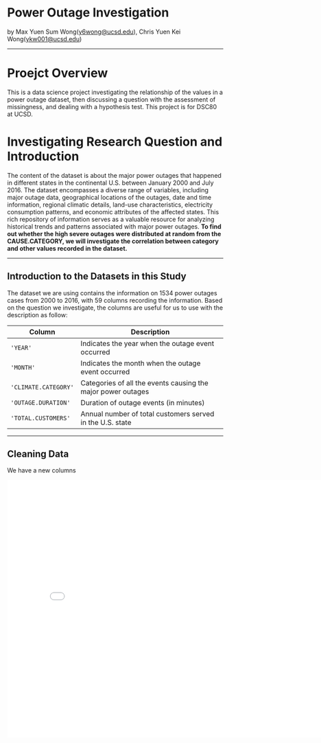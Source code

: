# Power Outage Investigation
by Max Yuen Sum Wong(y6wong@ucsd.edu), Chris Yuen Kei Wong(ykw001@ucsd.edu)

---
# Proejct Overview 

This is a data science project investigating the relationship of the values in a power outage dataset, then discussing a question with the assessment of missingness, and dealing with a hypothesis test. This project is for DSC80 at UCSD.



# Investigating Research Question and Introduction 

The content of the dataset is about the major power outages that happened in different states in the continental U.S. between January 2000 and July 2016. The dataset encompasses a diverse range of variables, including major outage data, geographical locations of the outages, date and time information, regional climatic details, land-use characteristics, electricity consumption patterns, and economic attributes of the affected states. This rich repository of information serves as a valuable resource for analyzing historical trends and patterns associated with major power outages. **To find out whether the high severe outages were distributed at random from the CAUSE.CATEGORY, we will investigate the correlation between category and other values recorded in the dataset.**

--- 

## Introduction to the Datasets in this Study
The dataset we are using contains the information on 1534 power outages cases from 2000 to 2016, with 59 columns recording the information. Based on the question we investigate, the columns are useful for us to use with the description as follow:

|Column                   |Description|
|---                      |---        |
|`'YEAR'`               | 	Indicates the year when the outage event occurred|
|`'MONTH'`               | 	Indicates the month when the outage event occurred|
|`'CLIMATE.CATEGORY'` | Categories of all the events causing the major power outages|
|`'OUTAGE.DURATION'` | 	Duration of outage events (in minutes)|
|`'TOTAL.CUSTOMERS'`   | 	Annual number of total customers served in the U.S. state|


---

## Cleaning Data

We have a new columns

<iframe src="assets/fig_duration.html" width=800 height=600 frameBorder=0></iframe>